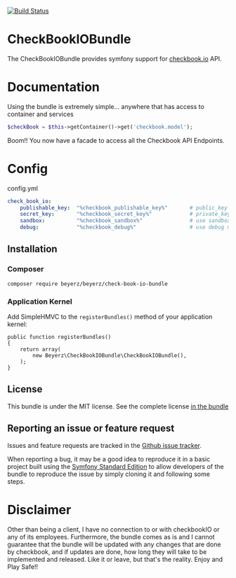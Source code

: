 [![Build Status](https://travis-ci.org/beyerz/CheckBookIOBundle.svg?branch=master)](https://travis-ci.org/beyerz/CheckBookIOBundle)
# CheckBookIOBundle
The CheckBookIOBundle provides symfony support for [checkbook.io](https://www.checkbook.io/) API.

# Documentation
Using the bundle is extremely simple...
anywhere that has access to container and services
```php
$checkBook = $this->getContainer()->get('checkbook.model');
```
Boom!! You now have a facade to access all the Checkbook API Endpoints.

# Config
config.yml
```yaml
check_book_io:
    publishable_key:  "%checkbook_publishable_key%"       # public_key
    secret_key:       "%checkbook_secret_key%"            # private_key
    sandbox:          "%checkbook_sandbox%"               # use sandbox mode
    debug:            "%checkbook_debug%"                 # use debug mode
```
## Installation
### Composer

    composer require beyerz/beyerz/check-book-io-bundle

### Application Kernel

Add SimpleHMVC to the `registerBundles()` method of your application kernel:

    public function registerBundles()
    {
        return array(
            new Beyerz\CheckBookIOBundle\CheckBookIOBundle(),
        );
    }



## License
This bundle is under the MIT license. See the complete license [in the bundle](LICENSE)
## Reporting an issue or feature request
Issues and feature requests are tracked in the [Github issue tracker](https://github.com/beyerz/CheckBookIOBundle/issues).

When reporting a bug, it may be a good idea to reproduce it in a basic project built using the [Symfony Standard Edition](https://github.com/symfony/symfony-standard) to allow developers of the bundle to reproduce the issue by simply cloning it and following some steps.

# Disclaimer
Other than being a client, I have no connection to or with checkbookIO or any of its employees.
Furthermore, the bundle comes as is and I cannot guarantee that the bundle will be updated with any changes that
 are done by checkbook, and if updates are done, how long they will take to be implemented and released.
 Like it or leave, but that's the reality.
 Enjoy and Play Safe!!